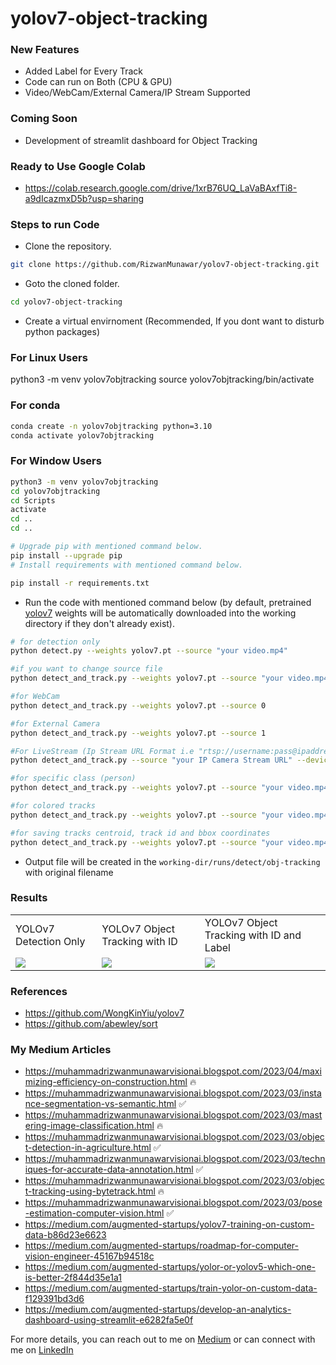 # yolov7-object-tracking

### New Features
- Added Label for Every Track
- Code can run on Both (CPU & GPU)
- Video/WebCam/External Camera/IP Stream Supported

### Coming Soon
- Development of streamlit dashboard for Object Tracking

### Ready to Use Google Colab
- https://colab.research.google.com/drive/1xrB76UQ_LaVaBAxfTi8-a9dIcazmxD5b?usp=sharing
### Steps to run Code
- Clone the repository.
```bash
git clone https://github.com/RizwanMunawar/yolov7-object-tracking.git
```
- Goto the cloned folder.
```bash
cd yolov7-object-tracking
```
- Create a virtual envirnoment (Recommended, If you dont want to disturb python packages)

### For Linux Users
python3 -m venv yolov7objtracking
source yolov7objtracking/bin/activate

### For conda
```bash
conda create -n yolov7objtracking python=3.10
conda activate yolov7objtracking
```

### For Window Users
```bash
python3 -m venv yolov7objtracking
cd yolov7objtracking
cd Scripts
activate
cd ..
cd ..
```


```bash
# Upgrade pip with mentioned command below.
pip install --upgrade pip
# Install requirements with mentioned command below.

pip install -r requirements.txt
```
- Run the code with mentioned command below (by default, pretrained [yolov7](https://github.com/WongKinYiu/yolov7/releases/download/v0.1/yolov7.pt) weights will be automatically downloaded into the working directory if they don't already exist).
```bash
# for detection only
python detect.py --weights yolov7.pt --source "your video.mp4"

#if you want to change source file
python detect_and_track.py --weights yolov7.pt --source "your video.mp4"

#for WebCam
python detect_and_track.py --weights yolov7.pt --source 0

#for External Camera
python detect_and_track.py --weights yolov7.pt --source 1

#For LiveStream (Ip Stream URL Format i.e "rtsp://username:pass@ipaddress:portno/video/video.amp")
python detect_and_track.py --source "your IP Camera Stream URL" --device 0

#for specific class (person)
python detect_and_track.py --weights yolov7.pt --source "your video.mp4" --classes 0

#for colored tracks 
python detect_and_track.py --weights yolov7.pt --source "your video.mp4" --colored-trk

#for saving tracks centroid, track id and bbox coordinates
python detect_and_track.py --weights yolov7.pt --source "your video.mp4" --save-txt --save-bbox-dim
```


- Output file will be created in the ```working-dir/runs/detect/obj-tracking``` with original filename


### Results
<table>
  <tr>
    <td>YOLOv7 Detection Only</td>
    <td>YOLOv7 Object Tracking with ID</td>
    <td>YOLOv7 Object Tracking with ID and Label </td>
  </tr>
  <tr>
    <td><img src="https://user-images.githubusercontent.com/62513924/196107891-bb8124de-99c6-4039-b556-2ade403bd985.png"></td>
    <td><img src="https://user-images.githubusercontent.com/62513924/185798283-0455ce49-4359-4e52-8d69-fd30dd61c5b4.png"></td>
     <td><img src="https://user-images.githubusercontent.com/62513924/191241661-ed5b87eb-5c8c-49bc-8301-531ee86f3b38.png"></td>
  </tr>
 </table>


 ### References
 - https://github.com/WongKinYiu/yolov7
 - https://github.com/abewley/sort

### My Medium Articles
- https://muhammadrizwanmunawarvisionai.blogspot.com/2023/04/maximizing-efficiency-on-construction.html 🔥
- https://muhammadrizwanmunawarvisionai.blogspot.com/2023/03/instance-segmentation-vs-semantic.html ✅
- https://muhammadrizwanmunawarvisionai.blogspot.com/2023/03/mastering-image-classification.html 🔥
- https://muhammadrizwanmunawarvisionai.blogspot.com/2023/03/object-detection-in-agriculture.html ✅
- https://muhammadrizwanmunawarvisionai.blogspot.com/2023/03/techniques-for-accurate-data-annotation.html ✅
- https://muhammadrizwanmunawarvisionai.blogspot.com/2023/03/object-tracking-using-bytetrack.html 🔥
- https://muhammadrizwanmunawarvisionai.blogspot.com/2023/03/pose-estimation-computer-vision.html ✅
- https://medium.com/augmented-startups/yolov7-training-on-custom-data-b86d23e6623
- https://medium.com/augmented-startups/roadmap-for-computer-vision-engineer-45167b94518c
- https://medium.com/augmented-startups/yolor-or-yolov5-which-one-is-better-2f844d35e1a1
- https://medium.com/augmented-startups/train-yolor-on-custom-data-f129391bd3d6
- https://medium.com/augmented-startups/develop-an-analytics-dashboard-using-streamlit-e6282fa5e0f

For more details, you can reach out to me on [Medium](https://chr043416.medium.com/) or can connect with me on [LinkedIn](https://www.linkedin.com/in/muhammadrizwanmunawar/)
